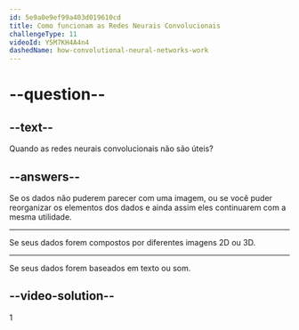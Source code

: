 ```yaml
---
id: 5e9a0e9ef99a403d019610cd
title: Como funcionam as Redes Neurais Convolucionais
challengeType: 11
videoId: Y5M7KH4A4n4
dashedName: how-convolutional-neural-networks-work
---
```


# --question--

## --text--

Quando as redes neurais convolucionais não são úteis?

## --answers--

Se os dados não puderem parecer com uma imagem, ou se você puder reorganizar os elementos dos dados e ainda assim eles continuarem com a mesma utilidade.

---

Se seus dados forem compostos por diferentes imagens 2D ou 3D.

---

Se seus dados forem baseados em texto ou som.

## --video-solution--

1


